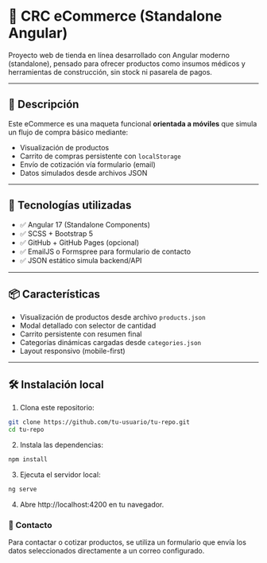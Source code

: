 # 🛒 CRC eCommerce (Standalone Angular)

Proyecto web de tienda en línea desarrollado con Angular moderno (standalone), pensado para ofrecer productos como insumos médicos y herramientas de construcción, sin stock ni pasarela de pagos.

---

## 🚀 Descripción

Este eCommerce es una maqueta funcional **orientada a móviles** que simula un flujo de compra básico mediante:

- Visualización de productos
- Carrito de compras persistente con `localStorage`
- Envío de cotización vía formulario (email)
- Datos simulados desde archivos JSON

---

## 🧩 Tecnologías utilizadas

- ✅ Angular 17 (Standalone Components)
- ✅ SCSS + Bootstrap 5
- ✅ GitHub + GitHub Pages (opcional)
- ✅ EmailJS o Formspree para formulario de contacto
- ✅ JSON estático simula backend/API

---

## 📦 Características

- Visualización de productos desde archivo `products.json`
- Modal detallado con selector de cantidad
- Carrito persistente con resumen final
- Categorías dinámicas cargadas desde `categories.json`
- Layout responsivo (mobile-first)

---

## 🛠️ Instalación local

1. Clona este repositorio:

```bash
git clone https://github.com/tu-usuario/tu-repo.git
cd tu-repo
```

2. Instala las dependencias:

```bash
npm install
```

3. Ejecuta el servidor local:

```bash
ng serve
```

4. Abre http://localhost:4200 en tu navegador.

### 📧 Contacto
Para contactar o cotizar productos, se utiliza un formulario que envía los datos seleccionados directamente a un correo configurado.


